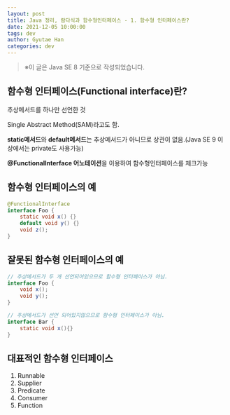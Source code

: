 ```yaml
---
layout: post
title: Java 정리, 람다식과 함수형인터페이스 - 1. 함수형 인터페이스란?
date: 2021-12-05 10:00:00
tags: dev
author: Gyutae Han
categories: dev
---
```


> ※이 글은 Java SE 8 기준으로 작성되었습니다.



## 함수형 인터페이스(Functional interface)란?

추상메서드를 하나만 선언한 것

Single Abstract Method(SAM)라고도 함.

**static메서드**와 **default메서드**는 추상메서드가 아니므로 상관이 없음.(Java SE 9 이상에서는 private도 사용가능)

**@FunctionalInterface 어노테이션**을 이용하여 함수형인터페이스를 체크가능



## 함수형 인터페이스의 예

```java
@FunctionalInterface
interface Foo { 
    static void x() {}
    default void y() {}
    void z();
}
```



## 잘못된 함수형 인터페이스의 예

```java
// 추상메서드가 두 개 선언되어있으므로 함수형 인터페이스가 아님.
interface Foo {
    void x();
    void y();
}

// 추상메서드가 선언 되어있지않으므로 함수형 인터페이스가 아님.
interface Bar {
    static void x(){}
}
```



## 대표적인 함수형 인터페이스

1. Runnable
2. Supplier
3. Predicate
4. Consumer
5. Function